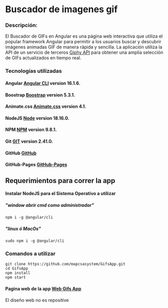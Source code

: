 # Buscador de imagenes gif

### Descripción:

El Buscador de GIFs en Angular es una página web interactiva que utiliza el popular framework Angular para permitir a los usuarios buscar y descubrir imágenes animadas GIF de manera rápida y sencilla. La aplicación utiliza la API de un servicio de terceros [Giphy API](https://developers.giphy.com/docs/clips/) para obtener una amplia selección de GIFs actualizados en tiempo real.

### Tecnologías utilizadas

#### Angular [Angular CLI](https://github.com/angular/angular-cli) version 16.1.6.

#### Boostrap [Boostrap](https://github.com/twbs) version 5.3.1.

#### Animate.css [Animate.css](https://animate.style/#usage) version 4.1.

#### NodeJS [Node](https://nodejs.org/dist/v18.16.0/) version 18.16.0.

#### NPM [NPM](https://github.com/npm) version 9.8.1.

#### Git [GIT](https://git-scm.com/) version 2.41.0.

#### GitHub [GitHub](https://github.com/)

#### GitHub-Pages [GitHub-Pages](https://pages.github.com/)

## Requerimientos para correr la app

#### Instalar NodeJS para el Sistema Operativo a utilizar

##### "window abrir cmd como administrador"

```
npm i -g @angular/cli
```

##### "linux ó MacOs"

```
sudo npm i -g @angular/cli
```

### Comandos a utilizar

```
git clone https://github.com/mapcsasystem/GifsApp.git
cd GifsApp
npm install
npm start
```

#### Pagina web de la app [Web Gifs App](https://mapcsasystem.github.io/GifsApp/)

El diseño web no es repositive
